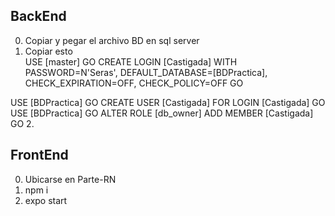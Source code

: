 ## BackEnd

0. Copiar y pegar el archivo BD en sql server
1. Copiar esto  
USE [master]
GO
CREATE LOGIN [Castigada] WITH PASSWORD=N'Seras', DEFAULT_DATABASE=[BDPractica], CHECK_EXPIRATION=OFF,
CHECK_POLICY=OFF
GO

USE [BDPractica]
GO
CREATE USER [Castigada] FOR LOGIN [Castigada]
GO
USE [BDPractica]
GO
ALTER ROLE [db_owner] ADD MEMBER [Castigada]
GO
2. 
## FrontEnd

0. Ubicarse en Parte-RN 
1. npm i
2. expo start
